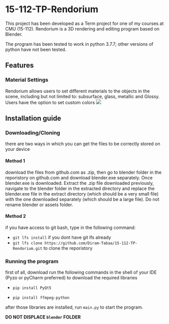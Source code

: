 # 15-112-TP-Rendorium

 This project has been developed as a Term project for one of my courses at CMU (15-112). Rendorium is a 3D rendering and editing program based on Blender.
 
 The program has been tested to work in python 3.7.7; other versions of python have not been tested.
 
## Features
### Material Settings
Rendorium allows users to set different materials to the objects in the scene, including but not limited to: subsurface, glass, metallic and Glossy.
Users have the option to set custom colors
![](/preview/pan.gif)
 
 
## Installation guide
### Downloading/Cloning
there are two ways in which you can get the files to be correctly stored on your device 
#### Method 1
download the files from github.com as .zip, then go to blender folder in the reporistory on github.com and download blender.exe separately. Once blender.exe is downloaded. Extract the .zip file downloaded previously, navigate to the blender folder in the extracted directory and replace the blender.exe file in the extract directory (which should be a very small file) with the one downloaded separately (which should be a large file). Do not rename blender or assets folder.

#### Method 2
if you have access to git bash, type in the following command:
- `git lfs install` if you dont have git lfs already
- `git lfs clone https://github.com/Diram-Tabaa/15-112-TP-Rendorium.git` to clone the reporistory

### Running the program
first of all, download run the following commands in the shell of your IDE (Pyzo or pyCharm preferred) to download the required libraries

- `pip install PyQt5` 

- `pip install ffmpeg-python`


after those libraries are installed, run `main.py` to start the program.



**DO NOT DISPLACE `blender` FOLDER**


